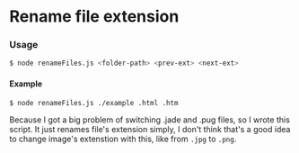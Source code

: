 # Rename file extension

### Usage

```bash
$ node renameFiles.js <folder-path> <prev-ext> <next-ext>
```

#### Example

```bash
$ node renameFiles.js ./example .html .htm
```

Because I got a big problem of switching .jade and .pug files, so I wrote this script. It just renames file's extension simply, I don't think that's a good idea to change image's extenstion with this, like from `.jpg` to `.png`.
